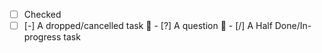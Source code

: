 - [ ] Checked
- [ ] [-] A dropped/cancelled task
📅 - [?] A question
🛫 - [/] A Half Done/In-progress task